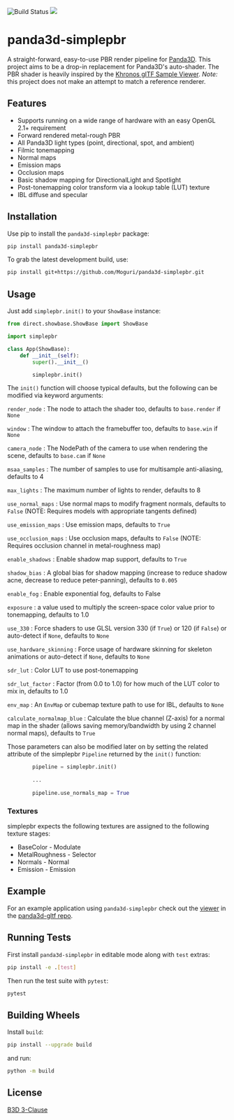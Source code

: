 ![Build Status](https://github.com/Moguri/panda3d-simplepbr/workflows/Pipeline/badge.svg)
[![](https://img.shields.io/github/license/Moguri/panda3d-simplepbr.svg)](https://choosealicense.com/licenses/bsd-3-clause/)

# panda3d-simplepbr

A straight-forward, easy-to-use PBR render pipeline for [Panda3D](https://www.panda3d.org/).
This project aims to be a drop-in replacement for Panda3D's auto-shader.
The PBR shader is heavily inspired by the [Khronos glTF Sample Viewer](https://github.com/KhronosGroup/glTF-Sample-Viewer).
*Note:* this project does not make an attempt to match a reference renderer.

## Features
* Supports running on a wide range of hardware with an easy OpenGL 2.1+ requirement
* Forward rendered metal-rough PBR
* All Panda3D light types (point, directional, spot, and ambient)
* Filmic tonemapping 
* Normal maps
* Emission maps
* Occlusion maps
* Basic shadow mapping for DirectionalLight and Spotlight
* Post-tonemapping color transform via a lookup table (LUT) texture
* IBL diffuse and specular

## Installation

Use pip to install the `panda3d-simplepbr` package:

```bash
pip install panda3d-simplepbr
```

To grab the latest development build, use:

```bash
pip install git+https://github.com/Moguri/panda3d-simplepbr.git

```

## Usage

Just add `simplepbr.init()` to your `ShowBase` instance:

```python
from direct.showbase.ShowBase import ShowBase

import simplepbr

class App(ShowBase):
    def __init__(self):
        super().__init__()

        simplepbr.init()
```

The `init()` function will choose typical defaults, but the following can be modified via keyword arguments:

`render_node`
: The node to attach the shader too, defaults to `base.render` if `None`

`window`
: The window to attach the framebuffer too, defaults to `base.win` if `None`

`camera_node`
: The NodePath of the camera to use when rendering the scene, defaults to `base.cam` if `None`

`msaa_samples`
: The number of samples to use for multisample anti-aliasing, defaults to 4

`max_lights`
: The maximum number of lights to render, defaults to 8

`use_normal_maps`
: Use normal maps to modify fragment normals, defaults to `False` (NOTE: Requires models with appropriate tangents defined)

`use_emission_maps`
: Use emission maps, defaults to `True`

`use_occlusion_maps`
: Use occlusion maps, defaults to `False` (NOTE: Requires occlusion channel in metal-roughness map)

`enable_shadows`
: Enable shadow map support, defaults to `True`

`shadow_bias`
: A global bias for shadow mapping (increase to reduce shadow acne, decrease to reduce peter-panning), defaults to `0.005`

`enable_fog`
: Enable exponential fog, defaults to False

`exposure`
: a value used to multiply the screen-space color value prior to tonemapping, defaults to 1.0

`use_330`
: Force shaders to use GLSL version 330 (if `True`) or 120 (if `False`) or auto-detect if `None`, defaults to `None`

`use_hardware_skinning`
: Force usage of hardware skinning for skeleton animations or auto-detect if `None`, defaults to `None`

`sdr_lut`
: Color LUT to use post-tonemapping

`sdr_lut_factor`
: Factor (from 0.0 to 1.0) for how much of the LUT color to mix in, defaults to 1.0

`env_map`
: An `EnvMap` or cubemap texture path to use for IBL, defaults to `None`

`calculate_normalmap_blue`
: Calculate the blue channel (Z-axis) for a normal map in the shader (allows saving memory/bandwidth by using 2 channel normal maps), defaults to `True`

Those parameters can also be modified later on by setting the related attribute of the simplepbr `Pipeline` returned by the `init()` function:

```python
        pipeline = simplepbr.init()
        
        ...
        
        pipeline.use_normals_map = True
```

### Textures

simplepbr expects the following textures are assigned to the following texture stages:

* BaseColor - Modulate
* MetalRoughness - Selector
* Normals - Normal
* Emission - Emission

## Example

For an example application using `panda3d-simplepbr` check out the [viewer](https://github.com/Moguri/panda3d-gltf/blob/master/gltf/viewer.py) in the [panda3d-gltf repo](https://github.com/Moguri/panda3d-gltf).

## Running Tests

First install `panda3d-simplepbr` in editable mode along with `test` extras:

```bash
pip install -e .[test]
```

Then run the test suite with `pytest`:

```bash
pytest
```

## Building Wheels

Install `build`:

```bash
pip install --upgrade build
```

and run:

```bash
python -m build
```

## License
[B3D 3-Clause](https://choosealicense.com/licenses/bsd-3-clause/)
